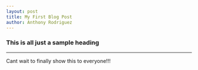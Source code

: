 ```yaml
---
layout: post
title: My First Blog Post 
author: Anthony Rodriguez 
---
```


### This is all just a sample heading 
-----
Cant wait to finally show this to everyone!!!
